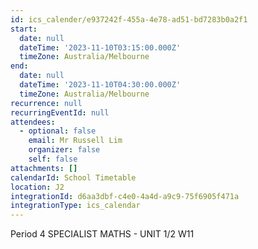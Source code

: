 ```yaml
---
id: ics_calender/e937242f-455a-4e78-ad51-bd7283b0a2f1
start:
  date: null
  dateTime: '2023-11-10T03:15:00.000Z'
  timeZone: Australia/Melbourne
end:
  date: null
  dateTime: '2023-11-10T04:30:00.000Z'
  timeZone: Australia/Melbourne
recurrence: null
recurringEventId: null
attendees:
  - optional: false
    email: Mr Russell Lim
    organizer: false
    self: false
attachments: []
calendarId: School Timetable
location: J2
integrationId: d6aa3dbf-c4e0-4a4d-a9c9-75f6905f471a
integrationType: ics_calendar
---
```

Period 4
SPECIALIST MATHS - UNIT 1/2 W11
